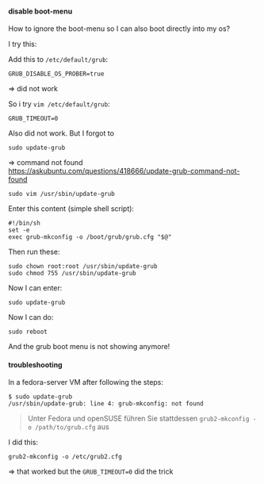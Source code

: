 #### disable boot-menu

How to ignore the boot-menu so I can also boot directly into my os?

I try this:

Add this to `/etc/default/grub`:
```
GRUB_DISABLE_OS_PROBER=true
```

=> did not work

So i try `vim /etc/default/grub`:
```
GRUB_TIMEOUT=0
```

Also did not work.
But I forgot to
```
sudo update-grub
```
=> command not found\
https://askubuntu.com/questions/418666/update-grub-command-not-found

```
sudo vim /usr/sbin/update-grub
```

Enter this content (simple shell script):
```
#!/bin/sh
set -e
exec grub-mkconfig -o /boot/grub/grub.cfg "$@"
```

Then run these:
```
sudo chown root:root /usr/sbin/update-grub
sudo chmod 755 /usr/sbin/update-grub
```

Now I can enter:
```
sudo update-grub
```

Now I can do:
```
sudo reboot
```

And the grub boot menu is not showing anymore!

#### troubleshooting

In a fedora-server VM after following the steps:
```
$ sudo update-grub
/usr/sbin/update-grub: line 4: grub-mkconfig: not found
```


> Unter Fedora und openSUSE führen Sie stattdessen `grub2-mkconfig -o /path/to/grub.cfg` aus

I did this:
```
grub2-mkconfig -o /etc/grub2.cfg
```
=> that worked but the `GRUB_TIMEOUT=0` did the trick
